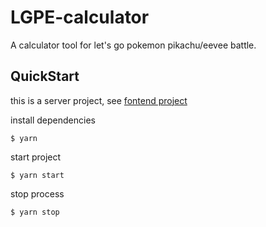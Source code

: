 # LGPE-calculator

A calculator tool for let's go pokemon pikachu/eevee battle.

## QuickStart

<!-- add docs here for user -->

this is a server project, see [fontend project](https://github.com/KiraYo4kage/frontend-LGPE-calculator)

install dependencies
```
$ yarn
```

start project
```
$ yarn start
```

stop process
```
$ yarn stop
```
